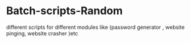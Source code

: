 # Batch-scripts-Random
different scripts for different modules like (password generator , website pinging, website crasher )etc
